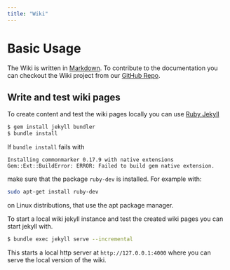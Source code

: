 ```yaml
---
title: "Wiki"
---
```

# Basic Usage

The Wiki is written in [Markdown](https://guides.github.com/features/mastering-markdown/). To contribute to the documentation you can checkout the Wiki project from our [GitHub Repo](https://github.com/evannetwork/evannetwork.github.io).

## Write and test wiki pages
To create content and test the wiki pages locally you can use [Ruby Jekyll](https://jekyllrb.com/)

```bash
$ gem install jekyll bundler
$ bundle install
```

If ```bundle install``` fails with
```
Installing commonmarker 0.17.9 with native extensions
Gem::Ext::BuildError: ERROR: Failed to build gem native extension.
```

make sure that the package ```ruby-dev``` is installed. For example with:
```bash
sudo apt-get install ruby-dev
```
on Linux distributions, that use the apt package manager.

To start a local wiki jekyll instance and test the created wiki pages you can start jekyll with.
```bash
$ bundle exec jekyll serve --incremental
```

This starts a local http server at `http://127.0.0.1:4000` where you can serve the local version of the wiki.

